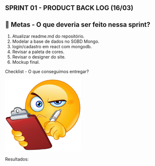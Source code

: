 ## SPRINT 01 - PRODUCT BACK LOG (16/03)

## 🎯 Metas - O que deveria ser feito nessa sprint?

1. Atualizar readme.md do repositório. 
2. Modelar a base de dados no SGBD Mongo. 
3. login/cadastro em react com mongodb. 
4. Revisar a paleta de cores. 
5. Revisar o designer do site.
6. Mockup final.

Checklist - O que conseguimos entregar?  

<img src="/ReadmeProjeto/emoticonDaCheckList.jpg" alt="Logo" height="240">

Resultados:
